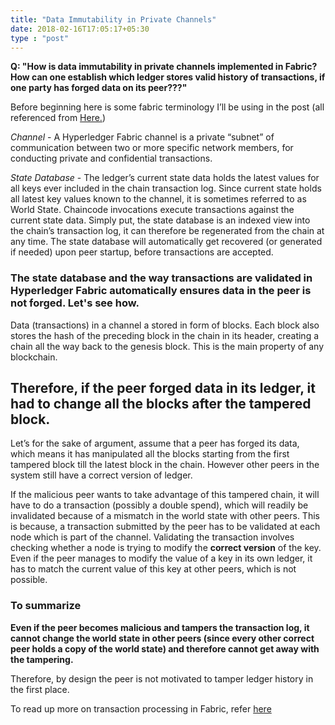 ```yaml
---
title: "Data Immutability in Private Channels"
date: 2018-02-16T17:05:17+05:30
type : "post"
---
```


**Q: "How is data immutability in private channels implemented in Fabric? How can one establish which ledger stores valid history of transactions, if one party has forged data on its peer???"**

Before beginning here is some fabric terminology I’ll be using in the post (all referenced from [Here.](http://hyperledger-fabric.readthedocs.io/en/release/channels.html))

*Channel* - A Hyperledger Fabric channel is a private “subnet” of communication between two or more specific network members, for conducting private and confidential transactions.

*State Database* - The ledger’s current state data holds the latest values for all keys ever included in the chain transaction log. Since current state holds all latest key values known to the channel, it is sometimes referred to as World State. Chaincode invocations execute transactions against the current state data. Simply put, the state database is an indexed view into the chain’s transaction log, it can therefore be regenerated from the chain at any time. The state database will automatically get recovered (or generated if needed) upon peer startup, before transactions are accepted.

### The state database and the way transactions are validated in Hyperledger Fabric automatically ensures data in the peer is not forged. Let's see how.

Data (transactions) in a channel a stored in form of blocks. Each block also stores the hash of the preceding block in the chain in its header, creating a chain all the way back to the genesis block. This is the main property of any blockchain.

## Therefore, if the peer forged data in its ledger, it had to change all the blocks after the tampered block.

Let’s for the sake of argument, assume that a peer has forged its data, which means it has manipulated all the blocks starting from the first tampered block till the latest block in the chain. However other peers in the system still have a correct version of ledger. 

If the malicious peer wants to take advantage of this tampered chain, it will have to do a transaction (possibly a double spend), which will readily be invalidated because of a mismatch in the world state with other peers. This is because, a transaction submitted by the peer has to be validated at each node which is part of the channel. Validating the transaction involves checking whether a node is trying to modify the **correct version** of the key. Even if the peer manages to modify the value of a key in its own ledger, it has to match the current value of this key at other peers, which is not possible.

### To summarize

**Even if the peer becomes malicious and tampers the transaction log, it cannot change the world state in other peers (since every other correct peer holds a copy of the world state) and therefore cannot get away with the tampering.**

Therefore, by design the peer is not motivated to tamper ledger history in the first place.

To read up more on transaction processing in Fabric, refer [here](http://hyperledger-fabric.readthedocs.io/en/release/arch-deep-dive.html)
